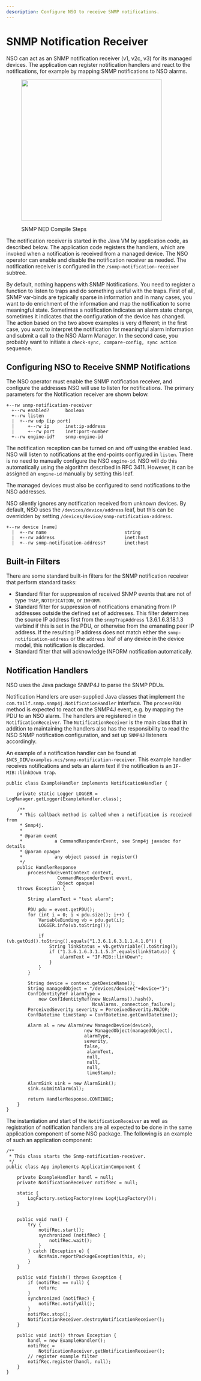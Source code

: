 ```yaml
---
description: Configure NSO to receive SNMP notifications.
---
```


# SNMP Notification Receiver

NSO can act as an SNMP notification receiver (v1, v2c, v3) for its managed devices. The application can register notification handlers and react to the notifications, for example by mapping SNMP notifications to NSO alarms.

<figure><img src="../../images/snmp-notif.png" alt="" width="375"><figcaption><p>SNMP NED Compile Steps</p></figcaption></figure>

The notification receiver is started in the Java VM by application code, as described below. The application code registers the handlers, which are invoked when a notification is received from a managed device. The NSO operator can enable and disable the notification receiver as needed. The notification receiver is configured in the `/snmp-notification-receiver` subtree.

By default, nothing happens with SNMP Notifications. You need to register a function to listen to traps and do something useful with the traps. First of all, SNMP var-binds are typically sparse in information and in many cases, you want to do enrichment of the information and map the notification to some meaningful state. Sometimes a notification indicates an alarm state change, sometimes it indicates that the configuration of the device has changed. The action based on the two above examples is very different; in the first case, you want to interpret the notification for meaningful alarm information and submit a call to the NSO Alarm Manager. In the second case, you probably want to initiate a `check-sync, compare-config, sync action` sequence.

## Configuring NSO to Receive SNMP Notifications <a href="#d5e8771" id="d5e8771"></a>

The NSO operator must enable the SNMP notification receiver, and configure the addresses NSO will use to listen for notifications. The primary parameters for the Notification receiver are shown below.

```
+--rw snmp-notification-receiver
  +--rw enabled?      boolean
  +--rw listen
  |  +--rw udp [ip port]
  |     +--rw ip      inet:ip-address
  |     +--rw port    inet:port-number
  +--rw engine-id?    snmp-engine-id
```

The notification reception can be turned on and off using the enabled lead. NSO will listen to notifications at the end-points configured in `listen`. There is no need to manually configure the NSO `engine-id`. NSO will do this automatically using the algorithm described in RFC 3411. However, it can be assigned an `engine-id` manually by setting this leaf.

The managed devices must also be configured to send notifications to the NSO addresses.

NSO silently ignores any notification received from unknown devices. By default, NSO uses the `/devices/device/address` leaf, but this can be overridden by setting `/devices/device/snmp-notification-address`.

```
+--rw device [name]
  |  +--rw name                             string
  |  +--rw address                          inet:host
  |  +--rw snmp-notification-address?       inet:host
```

## Built-in Filters <a href="#d5e8786" id="d5e8786"></a>

There are some standard built-in filters for the SNMP notification receiver that perform standard tasks:

* Standard filter for suppression of received SNMP events that are not of type `TRAP`, `NOTIFICATION`, or `INFORM`.
* Standard filter for suppression of notifications emanating from IP addresses outside the defined set of addresses. This filter determines the source IP address first from the `snmpTrapAddress` 1.3.6.1.6.3.18.1.3 varbind if this is set in the PDU, or otherwise from the emanating peer IP address. If the resulting IP address does not match either the `snmp-notification-address` or the `address` leaf of any device in the device model, this notification is discarded.
* Standard filter that will acknowledge INFORM notification automatically.

## Notification Handlers <a href="#d5e8794" id="d5e8794"></a>

NSO uses the Java package SNMP4J to parse the SNMP PDUs.

Notification Handlers are user-supplied Java classes that implement the `com.tailf.snmp.snmp4j.NotificationHandler` interface. The `processPDU` method is expected to react on the SNMP4J event, e.g. by mapping the PDU to an NSO alarm. The handlers are registered in the `NotificationReceiver`. The `NotificationReceiver` is the main class that in addition to maintaining the handlers also has the responsibility to read the NSO SNMP notification configuration, and set up `SNMP4J` listeners accordingly.

An example of a notification handler can be found at `$NCS_DIR/examples.ncs/snmp-notification-receiver`. This example handler receives notifications and sets an alarm text if the notification is an `IF-MIB::linkDown trap`.

```
public class ExampleHandler implements NotificationHandler {

    private static Logger LOGGER = LogManager.getLogger(ExampleHandler.class);

    /**
     * This callback method is called when a notification is received from
     * Snmp4j.
     *
     * @param event
     *            a CommandResponderEvent, see Snmp4j javadoc for details
     * @param opaque
     *            any object passed in register()
     */
    public HandlerResponse
        processPdu(EventContext context,
                   CommandResponderEvent event,
                   Object opaque)
    throws Exception {

        String alarmText = "test alarm";

        PDU pdu = event.getPDU();
        for (int i = 0; i < pdu.size(); i++) {
            VariableBinding vb = pdu.get(i);
            LOGGER.info(vb.toString());

            if (vb.getOid().toString().equals("1.3.6.1.6.3.1.1.4.1.0")) {
                String linkStatus = vb.getVariable().toString();
                if ("1.3.6.1.6.3.1.1.5.3".equals(linkStatus)) {
                    alarmText = "IF-MIB::linkDown";
                }
            }
        }

        String device = context.getDeviceName();
        String managedObject = "/devices/device{"+device+"}";
        ConfIdentityRef alarmType =
            new ConfIdentityRef(new NcsAlarms().hash(),
                                NcsAlarms._connection_failure);
        PerceivedSeverity severity = PerceivedSeverity.MAJOR;
        ConfDatetime timeStamp = ConfDatetime.getConfDatetime();

        Alarm al = new Alarm(new ManagedDevice(device),
                             new ManagedObject(managedObject),
                             alarmType,
                             severity,
                             false,
                              alarmText,
                              null,
                              null,
                              null,
                              timeStamp);

        AlarmSink sink = new AlarmSink();
        sink.submitAlarm(al);

        return HandlerResponse.CONTINUE;
    }
}
```

The instantiation and start of the `NotificationReceiver` as well as registration of notification handlers are all expected to be done in the same application component of some NSO package. The following is an example of such an application component:

```
/**
 * This class starts the Snmp-notification-receiver.
 */
public class App implements ApplicationComponent {

    private ExampleHandler handl = null;
    private NotificationReceiver notifRec = null;

    static {
        LogFactory.setLogFactory(new Log4jLogFactory());
    }


    public void run() {
        try {
            notifRec.start();
            synchronized (notifRec) {
                notifRec.wait();
            }
        } catch (Exception e) {
            NcsMain.reportPackageException(this, e);
        }
    }

    public void finish() throws Exception {
        if (notifRec == null) {
            return;
        }
        synchronized (notifRec) {
            notifRec.notifyAll();
        }
        notifRec.stop();
        NotificationReceiver.destroyNotificationReceiver();
    }

    public void init() throws Exception {
        handl = new ExampleHandler();
        notifRec =
            NotificationReceiver.getNotificationReceiver();
        // register example filter
        notifRec.register(handl, null);
    }
}
```
